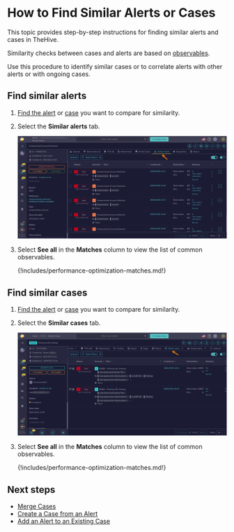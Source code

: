 # How to Find Similar Alerts or Cases

This topic provides step-by-step instructions for finding similar alerts and cases in TheHive.

Similarity checks between cases and alerts are based on [observables](../cases/observables/about-observables.md#similar-alerts-and-cases).

Use this procedure to identify similar cases or to correlate alerts with other alerts or with ongoing cases.

## Find similar alerts

1. [Find the alert](../alerts/search-for-alerts/find-an-alert.md) or [case](../cases/search-for-cases/find-a-case.md) you want to compare for similarity.

2. Select the **Similar alerts** tab.

    ![Similar alerts](/thehive/images/user-guides/analyst-corner/cases/similar-alerts.png)

3. Select **See all** in the **Matches** column to view the list of common observables.

    {!includes/performance-optimization-matches.md!}

## Find similar cases

1. [Find the alert](../alerts/search-for-alerts/find-an-alert.md) or [case](../cases/search-for-cases/find-a-case.md) you want to compare for similarity.

2. Select the **Similar cases** tab.

    ![Similar cases](/thehive/images/user-guides/analyst-corner/cases/similar-cases.png)

3. Select **See all** in the **Matches** column to view the list of common observables.

    {!includes/performance-optimization-matches.md!}

<h2>Next steps</h2>

* [Merge Cases](merge-cases.md)
* [Create a Case from an Alert](../alerts/create-a-case-from-an-alert.md)
* [Add an Alert to an Existing Case](../alerts/add-an-alert-to-an-existing-case.md)